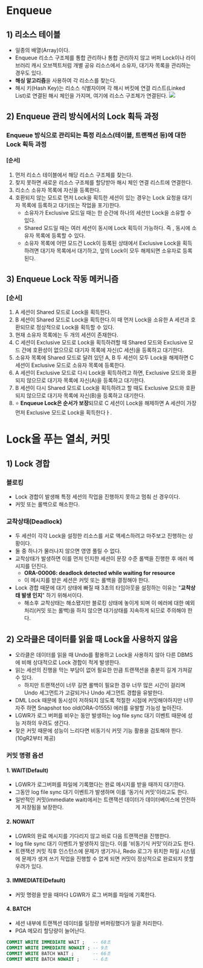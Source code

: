 # Enqueue
## 1) 리소스 테이블
- 일종의 배열(Array)이다.
- Enqueue 리소스 구조체를 통합 관리하나 통합 관리하지 않고 버퍼 Lock이나 라이브러리 캐시 오브젝트처럼 개별 공유 리소스에서 소유자, 대기자 목록을 관리하는 경우도 있다.
- **해싱 알고리즘**을 사용하여 각 리소스를 찾는다.
- 해시 키(Hash Key)는 리소스 식별자이며 각 해시 버킷에 연결 리스트(Linked List)로 연결된 해시 체인을 가지며, 여기에 리소스 구조체가 연결된다.
![](https://velog.velcdn.com/images/yooha9621/post/419fe865-7928-433d-9e2c-f6fbee789278/image.png)

## 2) Enqueue 관리 방식에서의 Lock 획득 과정
### Enqueue 방식으로 관리되는 특정 리소스(테이블, 트랜젝션 등)에 대한 Lock 획득 과정
#### [순서]
1. 먼저 리소스 테이블에서 해당 리소스 구조체를 찾는다.
2. 찾지 못하면 새로운 리소스 구조체를 할당받아 해시 체인 연결 리스트에 연결한다.
3. 리소스 소유자 목록에 자신을 등록한다.
4. 호환되지 않는 모드로 먼저 Lock을 획득한 세션이 있는 경우는 Lock 요청을 대기자 목록에 등록하고 대기(또는 작업을 포기)한다.
   -  소유자가 Exclusive 모드일 때는 한 순간에 하나의 세션만 Lock을 소유할 수 있다.
   - Shared 모드일 때는 여러 세션이 동시에 Lock 획득이 가능하다. 즉 , 동시에 소유자 목록에 등록할 수 있다.
   - 소유자 목록에 어떤 모드건 Lock이 등록된 상태에서 Exclusive Lock을 획득하려면 대기자 목록에서 대기하고, 앞의 Lock이 모두 해제되면 소유자로 등록된다.
   
## 3) Enqueue Lock 작동 메커니즘
### [순서]
1. A 세션이 Shared 모드로 Lock을 획득한다.
2. B 세션이 Shared 모드로 Lock을 획득한다.이 때 먼저 Lock을 소유한 A 세션과 호환되므로 정상적으로 Lock을 획득할 수 있다.
3. 현재 소유자 목록에는 두 개의 세션이 존재한다.
4. C 세션이 Exclusive 모드로 Lock을 획득하려할 때 Shared 모드와 Exclusive 모드 간에 호환성이 없으므로 대기자 목록에 자신(C 세션)을 등록하고 대기한다.
5. 소유자 목록에 Shared 모드로 달려 있던 A, B 두 세션이 모두 Lock을 해제하면 C 세션이 Exclusive 모드로 소유자 목록에 등록한다.
6. A 세션이 Exclusive 모드로 다시 Lock을 획득하려고 하면, Exclusive 모드와 호환되지 않으므로 대기자 목록에 자신(A)을 등록하고 대기한다.
7. B 세션이 다시 Shared 모드로 Lock을 획득하려고 할 때도 Exclusive 모드와 호환되지 않으므로 대기자 목록에 자신(B)을 등록하고 대기한다.
8. ⭐️ **Enqueue Lock은 순서가 보장**되므로 C 세션이 Lock을 해제하면 A 세션이 가장 먼저 Exclusive 모드로 Lock을 획득한다ㅏ.

# Lock을 푸는 열쇠, 커밋
## 1) Lock 경합
### 블로킹
- Lock 경합이 발생해 특정 세션의 작업을 진행하지 못하고 멈춰 선 경우이다.
- 커밋 또는 롤백으로 해소한다.
### 교착상태(Deadlock)
- 두 세션이 각각 Lock을 설정한 리소스를 서로 액세스하려고 마주보고 진행하는 상황이다.
- 둘 중 하나가 물러나지 않으면 영영 풀릴 수 없다.
- 교착상태가 발생하면 이를 먼저 인지한 세션이 문장 수준 롤백을 진행한 후 에러 메시지를 던진다.
  - **ORA-00006: deadlock detected while waiting for resource**
  - 이 메시지를 받은 세션은 커밋 또는 롤백을 결정해야 한다.
- Lock 경합 때문에 대기 상태에 빠질 때 3초의 타임아웃을 설정하는 이유는 "**교착상태 발생 인지**" 하기 위해서이다.
  - 해소후 교착상태는 해소됐지만 블로킹 상태에 놓이게 되며 이 에러에 대한 예외 처리(커밋 또는 롤백)을 하지 않으면 대기상태를 지속하게 되므로 주의해야 한다.
## 2) 오라클은 데이터를 읽을 때 Lock을 사용하지 않음
- 오라클은 데이터를 읽을 때 Undo를 활용하고 Lock을 사용하지 않아 다른 DBMS에 비해 상대적으로 Lock 경합이 적게 발생한다.
- 읽는 세션의 진행을 막는 부담이 없어 필요한 만큼 트랜잭션을 충분히 길게 가져갈 수 있다.
  - 하지만 트랜잭션이 너무 길면 롤백이 필요한 경우 너무 많은 시간이 걸리며 Undo 세그먼트가 고갈되거나 Undo 세그먼트 경합을 유발한다.
- DML Lock 때문에 동시성이 저하되지 않도록 적절한 시점에 커밋해야하지만 너무 자주 하면 Snapshot too old(ORA-01555) 에러를 유발할 가능성 높아진다.
- LGWR가 로그 버퍼를 비우는 동안 발생하는 log file sync 대기 이벤트 때문에 성능 저하의 우려도 생긴다.
- 잦은 커밋 때문에 성능이 느리다면 비동기식 커밋 기능 활용을 검토해야 한다.(10gR2부터 제공)
### 커밋 명령 옵션
#### 1. WAIT(Default)
- LGWR가 로그버퍼를 파일에 기록했다는 완료 메시지를 받을 때까지 대기한다.
- 그동안 log file sync 대기 이벤트가 발생하며 이를 '동기식 커밋'이라고도 한다.
- 일반적인 커밋(immediate wait)에서는 트랜잭션 데이터가 데이터베이스에 안전하게 저장됨을 보장한다.
#### 2. NOWAIT
- LGWR의 완료 메시지를 기다리지 않고 바로 다음 트랜잭션을 진행한다.
- log file sync 대기 이벤트가 발생하지 않는다. 이를 '비동기식 커밋'이라고도 한다.
- 트랜잭션 커밋 직후 인스턴스에 문제가 생기거나, Redo 로그가 위치한 파일 시스템에 문제가 생겨 쓰기 작업을 진행할 수 없게 되면 커밋이 정상적으로 완료되지 못할 우려가 있다.
#### 3. IMMEDIATE(Default)
- 커밋 명령을 받을 때마다 LGWR가 로그 버퍼를 파일에 기록한다.
#### 4. BATCH
- 세션 내부에 트랜젝션 데이터를 일정량 버퍼링했다가 일괄 처리한다.
- PGA 메모리 할당량이 늘어난다.
```sql
COMMIT WRITE IMMEDIATE WAIT ;   -- 68초
COMMIT WRITE IMMEDIATE NOWAIT ; -- 9초
COMMIT WRITE BATCH WAIT ;       -- 66초
COMMIT WRITE BATCH NOWAIT ;     -- 6초 
```